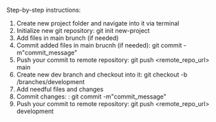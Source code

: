 Step-by-step instructions:
1. Create new project folder and navigate into it via terminal
2. Initialize new git repository: git init new-project
3. Add files in main brunch (if needed)
4. Commit added files in main brucnh (if needed): git commit -m"commit_message"
8. Push your commit to remote repository: git push <remote_repo_url> main
5. Create new dev branch and checkout into it: git checkout -b /branches/development
6. Add needful files and changes
7. Commit changes: : git commit -m"commit_message"
8. Push your commit to remote repository: git push <remote_repo_url> development